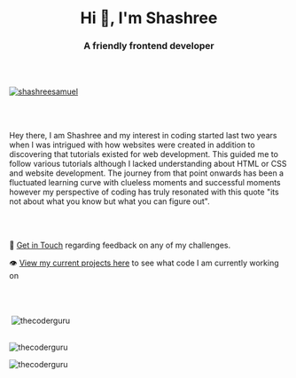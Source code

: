 <h1 align="center">Hi 👋, I'm Shashree</h1>

<h3 align="center">A friendly frontend developer</h3>

<br>

<br>

<p align="left"> <a href="https://github.com/ryo-ma/github-profile-trophy"><img src="https://github-profile-trophy.vercel.app/?username=shashreesamuel" alt="shashreesamuel" /></a> </p>

<br>
<br>

Hey there, I am Shashree and my interest in coding started last two years when I was intrigued with how websites were created in addition to discovering that tutorials existed for web development. 
This guided me to follow various tutorials although I lacked understanding about HTML or CSS and website development. The journey from that point onwards has been a fluctuated learning curve with clueless moments and successful moments however my perspective of coding has truly resonated with this quote "its not about what you know but what you can figure out".

<br>
<br>

💌 [Get in Touch](mailto:shashreeshachindrasamuel14@gmail.com/) regarding feedback on any of my challenges.

👁 [View my current projects here](https://www.frontendmentor.io/profile/TheCoderGuru) to see what code I am currently working on

<br>

<br>

<p>&nbsp;<img align="center" src="https://github-readme-stats.vercel.app/api?username=thecoderguru&show_icons=true&locale=en&layout=10" alt="thecoderguru" /></p>

<br>

<img align="center" src="https://github-readme-stats.vercel.app/api/top-langs/?username=TheCoderGuru&layout=compact" alt="thecoderguru" />

<br>

<p><img align="center" src="https://github-readme-streak-stats.herokuapp.com/?user=thecoderguru&" alt="thecoderguru" /></p>
